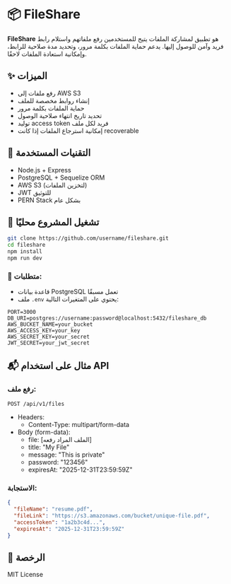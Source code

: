 
# 📦 FileShare

**FileShare** هو تطبيق لمشاركة الملفات يتيح للمستخدمين رفع ملفاتهم واستلام رابط فريد وآمن للوصول إليها. يدعم حماية الملفات بكلمة مرور، وتحديد مدة صلاحية للرابط، وإمكانية استعادة الملفات لاحقًا.

## ✨ الميزات

- رفع ملفات إلى AWS S3
- إنشاء روابط مخصصة للملف
- حماية الملفات بكلمة مرور
- تحديد تاريخ انتهاء صلاحية الوصول
- توليد access token فريد لكل ملف
- إمكانية استرجاع الملفات إذا كانت recoverable

## 🧰 التقنيات المستخدمة

- Node.js + Express
- PostgreSQL + Sequelize ORM
- AWS S3 (لتخزين الملفات)
- JWT للتوثيق
- PERN Stack بشكل عام

## 🚀 تشغيل المشروع محليًا

```bash
git clone https://github.com/username/fileshare.git
cd fileshare
npm install
npm run dev
```

### 🧪 متطلبات:

- قاعدة بيانات PostgreSQL تعمل مسبقًا
- ملف `.env` يحتوي على المتغيرات التالية:

```env
PORT=3000
DB_URI=postgres://username:password@localhost:5432/fileshare_db
AWS_BUCKET_NAME=your_bucket
AWS_ACCESS_KEY=your_key
AWS_SECRET_KEY=your_secret
JWT_SECRET=your_jwt_secret
```

## 📬 مثال على استخدام API

### رفع ملف:

`POST /api/v1/files`

- Headers:
  - Content-Type: multipart/form-data
- Body (form-data):
  - file: [الملف المراد رفعه]
  - title: "My File"
  - message: "This is private"
  - password: "123456"
  - expiresAt: "2025-12-31T23:59:59Z"

### الاستجابة:

```json
{
  "fileName": "resume.pdf",
  "fileLink": "https://s3.amazonaws.com/bucket/unique-file.pdf",
  "accessToken": "1a2b3c4d...",
  "expiresAt": "2025-12-31T23:59:59Z"
}
```

## 📄 الرخصة

MIT License
